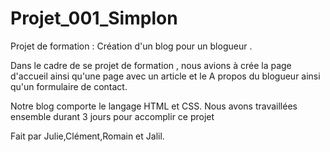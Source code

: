# Projet_001_Simplon
Projet de formation : Création d'un blog pour un blogueur . 

Dans le cadre de se projet de formation , nous avions à crée la page d'accueil ainsi qu'une page avec un article et le A propos du blogueur ainsi qu'un formulaire de contact. 

Notre blog comporte le langage HTML et CSS. 
Nous avons travaillées ensemble durant 3 jours pour accomplir ce projet












Fait par Julie,Clément,Romain et Jalil. 
